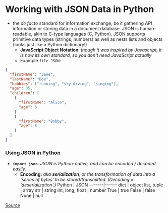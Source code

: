 # Working with JSON Data in Python
- the *de facto* standard for information exchange, be it gathering API information or storing data in a document database. JSON is human-readable, akin to C-type languages (C, Python). JSON supports primitive data types (strings, numbers) as well as nests lists and objects (looks just like a Python dictionary!)
  - **JavaScript Object Notation**: *though it was inspired by Javascript, it is now its own standard, so you don't need JavaScript actually*
   - Example ```file.JSON```:
```json
{
  "firstName": "Jane",
  "lastName": "Doe",
  "hobbies": ["running", "sky-diving", "singing"],
  "age": 35,
  "children": [
    {
      "firstName": "Alice",
      "age": 6
    }
    {
      "firstName": "Bobby",
      "age": 8
    }
  ]
}
```

### Using JSON in Python
- **```import json```**: *JSON is Python-native, and can be encoded / decoded easily.*
  - **Encoding:** *aka __serialization__, or the transformation of data into a 'series of bytes' to be stored/transmitted. (Decoding = 'deserialization'.)*
Python | JSON
-------|------
dict | object
list, tuple | array
str | string
int, long, float | number
True | true
False | false
None | null



[Source](https://realpython.com/python-json/)
